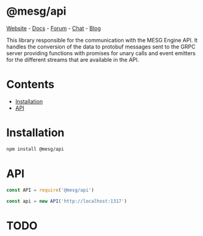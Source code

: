 # @mesg/api

[Website](https://mesg.com/) - [Docs](https://docs.mesg.com/) - [Forum](https://forum.mesg.com/) - [Chat](https://discordapp.com/invite/SaZ5HcE) - [Blog](https://blog.mesg.com)

This library responsible for the communication with the MESG Engine API. It handles the conversion of the data to protobuf messages sent to the GRPC server providing functions with promises for unary calls and event emitters for the different streams that are available in the API.

# Contents

- [Installation](#installation)
- [API](#api)

# Installation

```bash
npm install @mesg/api
```

# API

```javascript
const API = require('@mesg/api')

const api = new API('http://localhost:1317')
```

# TODO